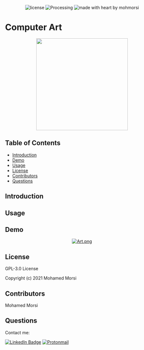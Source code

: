 <div align="center">

![license](https://img.shields.io/github/license/mohmorsi/Space-Byte?style=flat-square)
![Processing](https://img.shields.io/badge/Processing-4374EE?style=flat-square&logo=processing&logoColor=white)
![made with heart by mohmorsi](https://img.shields.io/badge/made%20with%20%E2%9D%A4%EF%B8%8F%20by-mohmorsi-red?style=flat-square)
</div>

# Computer Art

<p align="center">
  <img src="https://upload.wikimedia.org/wikipedia/commons/c/cb/Processing_2021_logo.svg" width="300px" />
</p>




## Table of Contents
* [Introduction](#introduction) 
* [Demo](#demo)
* [Usage](#usage)
* [License](#license)
* [Contributors](#contributors)
* [Questions](#questions)


## Introduction


## Usage


## Demo
<div align="center" >
  
[![Art.png](https://i.postimg.cc/6QdFwThT/Screen-Shot-2022-12-03-at-3-47-56-PM.png)](https://postimg.cc/Lq8x39wM) 
</div>

## License
GPL-3.0 License

Copyright (c) 2021 Mohamed Morsi

## Contributors
Mohamed Morsi

## Questions
Contact me:

[![LinkedIn Badge](https://img.shields.io/badge/LinkedIn-0077B5?style=for-the-badge&logo=linkedin&logoColor=white)](https://www.linkedin.com/in/mohamedammorsi)
[![Protonmail](https://img.shields.io/badge/ProtonMail-8B89CC?style=for-the-badge&logo=protonmail&logoColor=white)](mailto:adudefromearth@protonmail.com)


